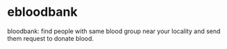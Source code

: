 # ebloodbank
bloodbank:  find people with same blood group near your locality and send them request to donate blood.
